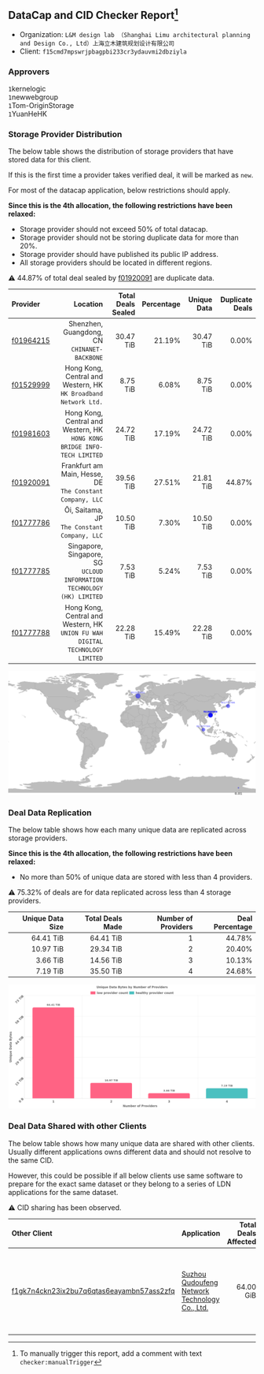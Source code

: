 ## DataCap and CID Checker Report[^1]
 - Organization: `L&M design lab （Shanghai Limu architectural planning and Design Co., Ltd）上海立木建筑规划设计有限公司`
 - Client: `f15cmd7mpswrjpbagpbi233cr3ydauvmi2dbziyla`
### Approvers
`1`kernelogic<br/>`1`newwebgroup<br/>`1`Tom-OriginStorage<br/>`1`YuanHeHK

### Storage Provider Distribution
The below table shows the distribution of storage providers that have stored data for this client.

If this is the first time a provider takes verified deal, it will be marked as `new`.

For most of the datacap application, below restrictions should apply.

**Since this is the 4th allocation, the following restrictions have been relaxed:**
 - Storage provider should not exceed 50% of total datacap.
 - Storage provider should not be storing duplicate data for more than 20%.
 - Storage provider should have published its public IP address.
 - All storage providers should be located in different regions.

⚠️ 44.87% of total deal sealed by [f01920091](https://filfox.info/en/address/f01920091) are duplicate data.

| Provider                                              |                                                                         Location | Total Deals Sealed | Percentage | Unique Data | Duplicate Deals |
| :---------------------------------------------------- | -------------------------------------------------------------------------------: | -----------------: | ---------: | ----------: | --------------: |
| [f01964215](https://filfox.info/en/address/f01964215) |                                  Shenzhen, Guangdong, CN<br/>`CHINANET-BACKBONE` |          30.47 TiB |     21.19% |   30.47 TiB |           0.00% |
| [f01529999](https://filfox.info/en/address/f01529999) |               Hong Kong, Central and Western, HK<br/>`HK Broadband Network Ltd.` |           8.75 TiB |      6.08% |    8.75 TiB |           0.00% |
| [f01981603](https://filfox.info/en/address/f01981603) |      Hong Kong, Central and Western, HK<br/>`HONG KONG BRIDGE INFO-TECH LIMITED` |          24.72 TiB |     17.19% |   24.72 TiB |           0.00% |
| [f01920091](https://filfox.info/en/address/f01920091) |                     Frankfurt am Main, Hesse, DE<br/>`The Constant Company, LLC` |          39.56 TiB |     27.51% |   21.81 TiB |          44.87% |
| [f01777786](https://filfox.info/en/address/f01777786) |                                  Ōi, Saitama, JP<br/>`The Constant Company, LLC` |          10.50 TiB |      7.30% |   10.50 TiB |           0.00% |
| [f01777785](https://filfox.info/en/address/f01777785) |        Singapore, Singapore, SG<br/>`UCLOUD INFORMATION TECHNOLOGY (HK) LIMITED` |           7.53 TiB |      5.24% |    7.53 TiB |           0.00% |
| [f01777788](https://filfox.info/en/address/f01777788) | Hong Kong, Central and Western, HK<br/>`UNION FU WAH DIGITAL TECHNOLOGY LIMITED` |          22.28 TiB |     15.49% |   22.28 TiB |           0.00% |

![Provider Distribution](https://raw.githubusercontent.com/data-preservation-programs/filplus-checker-assets/main/filecoin-project/filecoin-plus-large-datasets/issues/565/1673072091192.png)
### Deal Data Replication
The below table shows how each many unique data are replicated across storage providers.

**Since this is the 4th allocation, the following restrictions have been relaxed:**
- No more than 50% of unique data are stored with less than 4 providers.

⚠️ 75.32% of deals are for data replicated across less than 4 storage providers.

| Unique Data Size | Total Deals Made | Number of Providers | Deal Percentage |
| ---------------: | ---------------: | ------------------: | --------------: |
|        64.41 TiB |        64.41 TiB |                   1 |          44.78% |
|        10.97 TiB |        29.34 TiB |                   2 |          20.40% |
|         3.66 TiB |        14.56 TiB |                   3 |          10.13% |
|         7.19 TiB |        35.50 TiB |                   4 |          24.68% |

![Replication Distribution](https://raw.githubusercontent.com/data-preservation-programs/filplus-checker-assets/main/filecoin-project/filecoin-plus-large-datasets/issues/565/1673072092412.png)
### Deal Data Shared with other Clients
The below table shows how many unique data are shared with other clients.
Usually different applications owns different data and should not resolve to the same CID.

However, this could be possible if all below clients use same software to prepare for the exact same dataset or they belong to a series of LDN applications for the same dataset.

⚠️ CID sharing has been observed.

| Other Client                                                                                                          | Application                                                                                                                    | Total Deals Affected | Unique CIDs | Approvers                                                                                                                                         |
| :-------------------------------------------------------------------------------------------------------------------- | :----------------------------------------------------------------------------------------------------------------------------- | -------------------: | ----------: | :------------------------------------------------------------------------------------------------------------------------------------------------ |
| [f1gk7n4ckn23ix2bu7q6qtas6eayambn57ass2zfq](https://filfox.info/en/address/f1gk7n4ckn23ix2bu7q6qtas6eayambn57ass2zfq) | [Suzhou Qudoufeng Network Technology Co\., Ltd\.](https://github.com/filecoin-project/filecoin-plus-large-datasets/issues/638) |            64.00 GiB |           2 | `1`1ane-1<br/>`1`ipfscn<br/>`2`kernelogic<br/>`1`liyunzhi-666<br/>`1`NDLABS-OFFICE<br/>`3`newwebgroup<br/>`2`stcouldlisa<br/>`3`Tom-OriginStorage |

[^1]: To manually trigger this report, add a comment with text `checker:manualTrigger`
